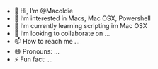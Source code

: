 - 👋 Hi, I’m @Macoldie
- 👀 I’m interested in Macs, Mac OSX, Powershell
- 🌱 I’m currently learning scripting im Mac OSX
- 💞️ I’m looking to collaborate on ...
- 📫 How to reach me ...
- 😄 Pronouns: ...
- ⚡ Fun fact: ...

<!---
Macoldie/Macoldie is a ✨ special ✨ repository because its `README.md` (this file) appears on your GitHub profile.
You can click the Preview link to take a look at your changes.
--->
